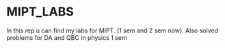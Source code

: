 # MIPT_LABS
In this rep u can find my labs for MIPT. (1 sem and 2 sem now). Also solved problems for DA and QBC in physics 1 sem

